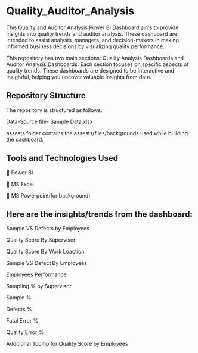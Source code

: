 # Quality_Auditor_Analysis
This Quality and Auditor Analysis Power BI Dashboard aims to provide insights into quality trends and auditor analysis. These dashboard are intended to assist analysts, managers, and decision-makers in making informed business decisions by visualizing quality performance.

This repository has two main sections: Quality Analysis Dashboards and Auditor Analysis Dashboards. Each section focuses on specific aspects of quality trends. These dashboards are designed to be interactive and insightful, helping you uncover valuable insights from data.

## Repository Structure
The repository is structured as follows:

Data-Source file- Sample Data.xlsx

assests folder contains the assests/files/backgrounds used while building the dashboard.

## Tools and Technologies Used

📌 Power BI

📌 MS Excel

📌 MS Powerpoint(for background)

## Here are the insights/trends from the dashboard:

Sample VS Defects by Employees

Quality Score By Supervisor

Quality Score By Work Loaction

Sample VS Defect By Employees

Employees Performance

Sampling % by Supervisor

Sample %

Defects %

Fatal Error %

Quality Error %

Additional Tooltip for Quality Score by Employees
